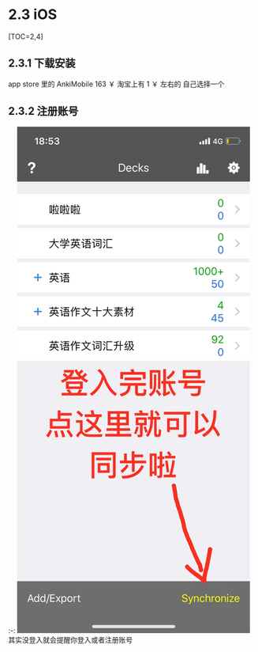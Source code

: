 # 2.3 iOS
[TOC=2,4]
## 2.3.1 下载安装

app store 里的 AnkiMobile 163 ￥
淘宝上有  1 ￥ 左右的
自己选择一个

## 2.3.2 注册账号
:-: ![](../images/B57DCB24C8251339954C9E6E6C733893.png)
其实没登入就会提醒你登入或者注册账号
